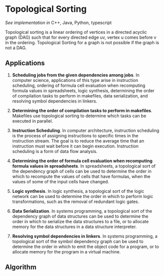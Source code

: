 # Topological Sorting

*See implementation in*
C++,
Java,
Python,
typescript

Topological sorting is a linear ordering of vertices in a directed acyclic graph (DAG) such that for every directed edge uv, vertex u comes before v in the ordering. Topological Sorting for a graph is not possible if the graph is not a DAG.

## Applications

1. **Scheduling jobs from the given dependencies among jobs**. In computer science, applications of this type arise in instruction scheduling, ordering of formula cell evaluation when recomputing formula values in spreadsheets, logic synthesis, determining the order of compilation tasks to perform in makefiles, data serialization, and resolving symbol dependencies in linkers.

2. **Determining the order of compilation tasks to perform in makefiles**. Makefiles use topological sorting to determine which tasks can be executed in parallel.

3. **Instruction Scheduling**. In computer architecture, instruction scheduling is the process of assigning instructions to specific times in the instruction stream. The goal is to reduce the average time that an instruction must wait before it can begin execution. Instruction scheduling is a form of data flow analysis.

4. **Determining the order of formula cell evaluation when recomputing formula values in spreadsheets**. In spreadsheets, a topological sort of the dependency graph of cells can be used to determine the order in which to recompute the values of cells that have formulas, when the values of some of the input cells have changed.

5. **Logic synthesis**. In logic synthesis, a topological sort of the logic network can be used to determine the order in which to perform logic transformations, such as the removal of redundant logic gates.

6. **Data Serialization**. In systems programming, a topological sort of the dependency graph of data structures can be used to determine the order in which to serialize the data structures to a file, or to allocate memory for the data structures in a data structure interpreter.

7. **Resolving symbol dependencies in linkers**. In systems programming, a topological sort of the symbol dependency graph can be used to determine the order in which to emit the object code for a program, or to allocate memory for the program in a virtual machine.

## Algorithm

